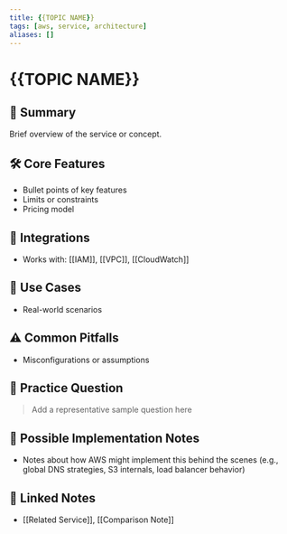 ```yaml
---
title: {{TOPIC NAME}}
tags: [aws, service, architecture]
aliases: []
---
```


# {{TOPIC NAME}}

## 📌 Summary
Brief overview of the service or concept.

## 🛠️ Core Features
- Bullet points of key features
- Limits or constraints
- Pricing model

## 🔗 Integrations
- Works with: [[IAM]], [[VPC]], [[CloudWatch]]

## 📘 Use Cases
- Real-world scenarios

## ⚠️ Common Pitfalls
- Misconfigurations or assumptions

## 🧪 Practice Question
> Add a representative sample question here

## 💭 Possible Implementation Notes
- Notes about how AWS might implement this behind the scenes (e.g., global DNS strategies, S3 internals, load balancer behavior)

## 🔁 Linked Notes
- [[Related Service]], [[Comparison Note]]
